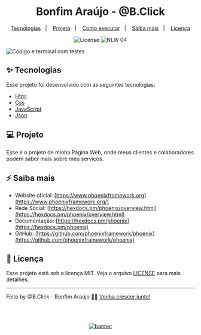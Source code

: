 <h1 align="center">Bonfim Araújo - @B.Click</h1>

<p align="center">
  <a href="#-tecnologias">Tecnologias</a>&nbsp;&nbsp;&nbsp;|&nbsp;&nbsp;&nbsp;
  <a href="#-projeto">Projeto</a>&nbsp;&nbsp;&nbsp;|&nbsp;&nbsp;&nbsp;
  <a href="#-como-executar">Como executar</a>&nbsp;&nbsp;&nbsp;|&nbsp;&nbsp;&nbsp;
  <a href="#-saiba-mais">Saiba mais</a>&nbsp;&nbsp;&nbsp;|&nbsp;&nbsp;&nbsp;
  <a href="#-licença">Licença</a>
</p>

<p align="center">
  <img alt="License" src="https://img.shields.io/static/v1?label=license&message=MIT&color=8257E5&labelColor=000000">

 <img src="https://img.shields.io/static/v1?label=NLW&message=04&color=8257E5&labelColor=000000" alt="NLW 04" />
</p>

![Código e terminal com testes](./.github/preview.png)

## ✨ Tecnologias

Esse projeto foi desenvolvido com as seguintes tecnologias:

- [Html](https://github.com/elixir-lang/elixir)
- [Css](https://github.com/phoenixframework/phoenix)
- [JavaScript](https://github.com/elixir-ecto/ecto)
- [Json](https://github.com/elixir-lang/elixir/blob/master/lib/ex_unit/lib/ex_unit.ex)

## 💻 Projeto

Esse é o projeto de minha Página Web, onde meus clientes e colaboradores podem saber mais sobre meu serviços.


## ⚡️ Saiba mais

- Website oficial: [https://www.phoenixframework.org](https://www.phoenixframework.org/)
- Rede Social: [https://hexdocs.pm/phoenix/overview.html](https://hexdocs.pm/phoenix/overview.html)
- Documentação: [https://hexdocs.pm/phoenix](https://hexdocs.pm/phoenix)
- GitHub: [https://github.com/phoenixframework/phoenix](https://github.com/phoenixframework/phoenix)

## 📄 Licença

Esse projeto está sob a licença MIT. Veja o arquivo [LICENSE](LICENSE.md) para mais detalhes.

---

Feito by @B.Click - Bonfim Araújo 👋🏻 [Venha crescer junto!](https://wa.link/d522sq)

<!--START_SECTION:footer-->

<br />
<br />

<p align="center">
  <a href="https://wa.link/d522sq" target="_blank">
    <img align="center" src="https://storage.googleapis.com/golden-wind/comunidade/rodape.svg" alt="banner"/>
  </a>
</p>

<!--END_SECTION:footer-->
